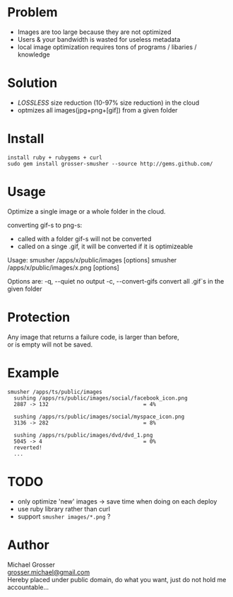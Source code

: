 Problem
=======
 - Images are too large because they are not optimized
 - Users & your bandwidth is wasted for useless metadata
 - local image optimization requires tons of programs / libaries / knowledge

Solution
========
 - *LOSSLESS* size reduction (10-97% size reduction) in the cloud
 - optmizes all images(jpg+png+[gif]) from a given folder

Install
=======
    install ruby + rubygems + curl
    sudo gem install grosser-smusher --source http://gems.github.com/

Usage
=====
Optimize a single image or a whole folder in the cloud.

converting gif-s to png-s:

 - called with a folder gif-s will not be converted
 - called on a singe .gif, it will be converted if it is optimizeable

Usage:
    smusher /apps/x/public/images [options]
    smusher /apps/x/public/images/x.png [options]

Options are:
    -q, --quiet                      no output
    -c, --convert-gifs               convert all .gif`s in the given folder


Protection
==========
Any image that returns a failure code, is larger than before,  
or is empty will not be saved.

Example
======
    smusher /apps/ts/public/images
      sushing /apps/rs/public/images/social/facebook_icon.png
      2887 -> 132                              = 4%

      sushing /apps/rs/public/images/social/myspace_icon.png
      3136 -> 282                              = 8%

      sushing /apps/rs/public/images/dvd/dvd_1.png
      5045 -> 4                                = 0%
      reverted!
      ...

TODO
====
 - only optimize 'new' images -> save time when doing on each deploy
 - use ruby library rather than curl
 - support `smusher images/*.png` ?

Author
======
Michael Grosser  
grosser.michael@gmail.com  
Hereby placed under public domain, do what you want, just do not hold me accountable...  